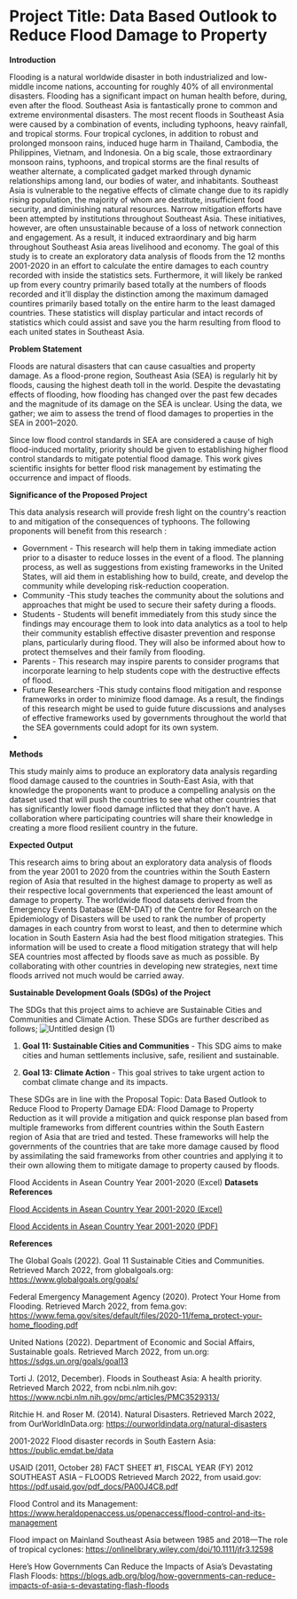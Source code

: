 # Project Title: Data Based Outlook to Reduce Flood Damage to Property 



**Introduction**

Flooding is a natural worldwide disaster in both industrialized and low-middle income nations, accounting for roughly 40% of all environmental disasters. Flooding has a significant impact on human health before, during, even after the flood. Southeast Asia is fantastically prone to common and extreme environmental disasters. The most recent floods in Southeast Asia were caused by a combination of events, including typhoons, heavy rainfall, and tropical storms. Four tropical cyclones, in addition to robust and prolonged monsoon rains, induced huge harm in Thailand, Cambodia, the Philippines, Vietnam, and Indonesia. On a big scale, those extraordinary monsoon rains, typhoons, and tropical storms are the final results of weather alternate, a complicated gadget marked through dynamic relationships among land, our bodies of water, and inhabitants.   Southeast Asia is vulnerable to the negative effects of climate change due to its rapidly rising population, the majority of whom are destitute, insufficient food security, and diminishing natural resources.  Narrow mitigation efforts have been attempted by institutions throughout Southeast Asia. These initiatives, however, are often unsustainable because of a loss of network connection and engagement. As a result, it induced extraordinary and big harm throughout Southeast Asia areas livelihood and economy. The goal of this study is to create an exploratory data analysis of floods from the 12 months 2001-2020 in an effort to calculate the entire damages to each country recorded with inside the statistics sets. Furthermore, it will likely be ranked up from every country primarily based totally at the numbers of floods recorded and it'll display the distinction among the maximum damaged countires primarily based totally on the entire harm to the least damaged countries. These statistics will display particular and intact records of statistics which could assist and save you the harm resulting from flood to each united states in Southeast Asia.



**Problem Statement**

Floods are natural disasters that can cause casualties and property damage. As a flood-prone region, Southeast Asia (SEA) is regularly hit by floods, causing the highest death toll in the world. Despite the devastating effects of flooding, how flooding has changed over the past few decades and the magnitude of its damage on the SEA is unclear. Using the data, we gather; we aim to assess the trend of flood damages to properties in the SEA in 2001–2020.

Since low flood control standards in SEA are considered a cause of high flood-induced mortality, priority should be given to establishing higher flood control standards to mitigate potential flood damage. This work gives scientific insights for better flood risk management by estimating the occurrence and impact of floods.



**Significance of the Proposed Project**


This data analysis research will provide fresh light on the country's reaction to and mitigation of the consequences of typhoons. The following proponents will benefit from this research :

- Government - This research will help them in taking immediate action prior to a disaster to reduce losses in the event of a flood. The planning process, as well as suggestions from existing frameworks in the United States, will aid them in establishing how to build, create, and develop the community while developing risk-reduction cooperation.
- Community -This study teaches the community about the solutions and approaches that might be used to secure their safety during a floods.
- Students - Students will benefit immediately from this study since the findings may encourage them to look into data analytics as a tool to help their community establish effective disaster prevention and response plans, particularly during flood. They will also be informed about how to protect themselves and their family from flooding.
- Parents - This research may inspire parents to consider programs that incorporate learning to help students cope with the destructive effects of flood.
- Future Researchers -This study contains flood mitigation and response frameworks in order to minimize flood damage. As a result, the findings of this research might be used to guide future discussions and analyses of effective frameworks used by governments throughout the world that the SEA governments could adopt for its own system.
- 
**Methods**

This study mainly aims to produce an exploratory data analysis regarding flood damage caused to the countries in South-East Asia, with that knowledge the proponents want to produce a compelling analysis on the dataset used that will push the countries to see what other countries that has significantly lower flood damage inflicted that they don’t have.  A collaboration where participating countries will share their knowledge in creating a more flood resilient country in the future.




**Expected Output**

This research aims to bring about an exploratory data analysis of floods from the year 2001 to 2020 from the countries within the South Eastern region of Asia that resulted in the highest damage to property as well as their respective local governments that experienced the least amount of damage to property. The worldwide flood datasets derived from the Emergency Events Database (EM-DAT) of the Centre for Research on the Epidemiology of Disasters will be used to rank the number of property damages in each country from worst to least, and then to determine which location in South Eastern Asia had the best flood mitigation strategies. This information will be used to create a flood mitigation strategy that will help SEA countries most affected by floods save as much as possible. By collaborating with other countries in developing new strategies, next time floods arrived not much would be carried away.

**Sustainable Development Goals (SDGs) of the Project**

The SDGs that this project aims to achieve are Sustainable Cities and Communities and Climate Action. These SDGs are further described as follows;
![Untitled design (1)](https://user-images.githubusercontent.com/103100002/170150818-d411ddcc-0060-4620-8d67-b37230fc5581.png)
1.	**Goal 11: Sustainable Cities and Communities** - This SDG aims to make cities and human settlements inclusive, safe, resilient and sustainable. 
									
3.	**Goal 13: Climate Action** - This goal strives to take urgent action to combat climate change and its impacts.

These SDGs are in line with the Proposal Topic: Data Based Outlook to Reduce Flood to Property Damage EDA: Flood Damage to Property Reduction as it will provide a mitigation and quick response plan based from multiple frameworks from different countries within the South Eastern region of Asia that are tried and tested. These frameworks will help the governments of the countries that are take more damage caused by flood by assimilating the said frameworks from other countries and applying it to their own allowing them to mitigate damage to property caused by floods.

Flood Accidents in Asean Country Year 2001-2020 (Excel)
**Datasets References**

[Flood Accidents in Asean Country Year 2001-2020 (Excel)](https://github.com/mushimushe/Beta-Tech_BSIT_3207/blob/main/EMDAT%20DATA%20SETS/untouched-data-sets.xlsx)

[Flood Accidents in Asean Country Year 2001-2020 (PDF)](https://github.com/mushimushe/Beta-Tech_BSIT_3207/blob/main/EMDAT%20DATA%20SETS/EM-DAT.pdf)




**References**

The Global Goals (2022). Goal 11 Sustainable Cities and Communities. 
    Retrieved March 2022, from globalgoals.org: https://www.globalgoals.org/goals/

Federal Emergency Management Agency (2020). Protect Your Home from Flooding. 
    Retrieved March 2022, from fema.gov: https://www.fema.gov/sites/default/files/2020-11/fema_protect-your-home_flooding.pdf

United Nations (2022). Department of Economic and Social Affairs, Sustainable goals. 
    Retrieved March 2022, from un.org: https://sdgs.un.org/goals/goal13
    
Torti J. (2012, December). Floods in Southeast Asia: A health priority.
    Retrieved March 2022, from ncbi.nlm.nih.gov: https://www.ncbi.nlm.nih.gov/pmc/articles/PMC3529313/
    
Ritchie H. and Roser M. (2014). Natural Disasters. 
    Retrieved March 2022, from OurWorldInData.org: https://ourworldindata.org/natural-disasters

2001-2022 Flood disaster records in South Eastern Asia: https://public.emdat.be/data

USAID (2011, October 28) FACT SHEET #1, FISCAL YEAR (FY) 2012 SOUTHEAST ASIA – FLOODS
	Retrieved March 2022, from usaid.gov: https://pdf.usaid.gov/pdf_docs/PA00J4C8.pdf

Flood Control and its Management: https://www.heraldopenaccess.us/openaccess/flood-control-and-its-management

Flood impact on Mainland Southeast Asia between 1985 and 2018—The role of tropical cyclones:
https://onlinelibrary.wiley.com/doi/10.1111/jfr3.12598

Here’s How Governments Can Reduce the Impacts of Asia’s Devastating Flash Floods: https://blogs.adb.org/blog/how-governments-can-reduce-impacts-of-asia-s-devastating-flash-floods

